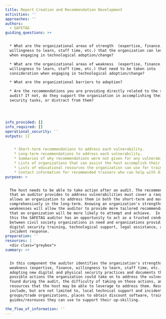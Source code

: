 ```yaml
---
title: Report Creation and Recommendation Development
activities: ''
approaches: ''
authors:
  - SAFETAG
guiding_questions: >+


  * What are the organizational areas of strength  (expertise, finance,
  willingness to learn, staff time, etc.) that the organization can leverage
  when engaging in technological adoption/change?

  * What are the organizational areas of weakness  (expertise, finance,
  willingness to learn, staff time, etc.) that need to be taken into
  consideration when engaging in technological adoption/change?

  * What are the organizational barriers to adoption?

  * Are the recommendations you are providing directly related to the security
  audit? If not, do they support the organization in accomplishing their
  security tasks, or distract from them? 




info_provided: []
info_required: []
operational_security: ''
outputs: |2


    * Short-term recommendations to address each vulnerability.
    * Long-term recommendations to address each vulnerability.
    * Summaries of why recommendations were not given for any vulnerabilities or adversaries.
    * Lists of organizations that can assist the host accomplish their task.
    * Lists of educational resources the organization can use for training.
    * Contact information for recommended trainers who can help with digital security training.
purpose: >


  The host needs to be able to take action after an audit. The recommendations
  that an auditor provides to address vulnerabilities must cover a range that
  allows an organization to address them in both the short-term and more
  comprehensively in the long-term. Knowing an organization's strengths and
  weaknesses will allow the auditor to provide more tailored recommendations
  that an organization will be more likely to attempt and achieve.  In doing
  this the SAFETAG auditor has an opportunity to act as a trusted conduit
  between civil society organizations in need and organizations providing
  digital security training, technological support, legal assistance, and
  incident response. 
preparation: ''
resources: |
  <div class="greybox">
summary: >+


  In this component the auditor identifies the organization's strengths and
  weakness (expertise, finance, willingness to learn, staff time, etc.) to
  adopting new digital and physical security practices and documents the
  possible actions the organization could take on to address the vulnerabilities
  found during the audit, the difficulty of taking on those actions, and the
  resources that the host may be able to leverage to address them. Resources can
  include, but are not limited to, local technical support and incident response
  groups/trade organizations, places to obtain discount software, trainers, and
  guides/resrouces they can use to support their up-skilling.

the_flow_of_information: ''
---
```


